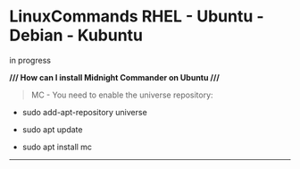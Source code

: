 # LinuxCommands RHEL - Ubuntu - Debian - Kubuntu
in progress

**/// How can I install Midnight Commander on Ubuntu ///**

> MC - You need to enable the universe repository:

- sudo add-apt-repository universe

- sudo apt update

- sudo apt install mc

-----------------------------------------------------------
